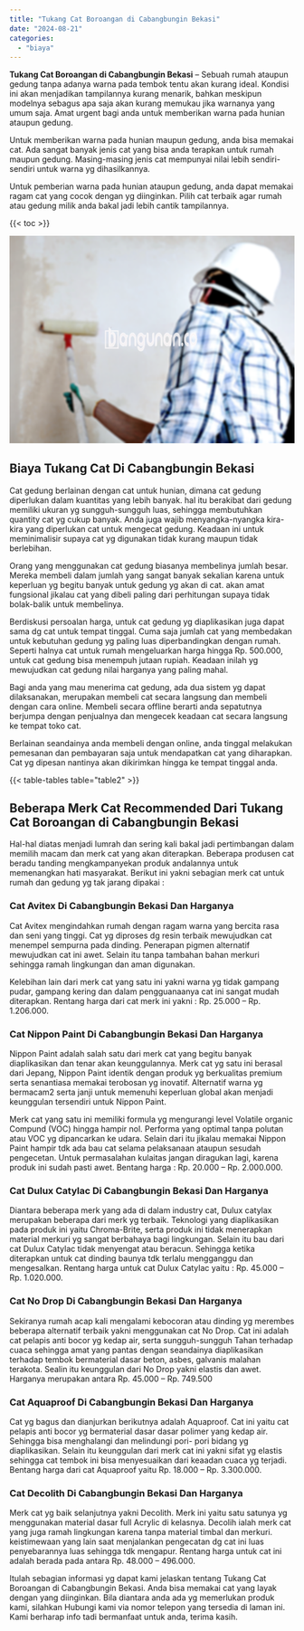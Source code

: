 ```yaml
---
title: "Tukang Cat Boroangan di Cabangbungin Bekasi"
date: "2024-08-21"
categories: 
  - "biaya"
---
```


**Tukang Cat Boroangan di Cabangbungin Bekasi** – Sebuah rumah ataupun gedung tanpa adanya warna pada tembok tentu akan kurang ideal. Kondisi ini akan menjadikan tampilannya kurang menarik, bahkan meskipun modelnya sebagus apa saja akan kurang memukau jika warnanya yang umum saja. Amat urgent bagi anda untuk memberikan warna pada hunian ataupun gedung.

Untuk memberikan warna pada hunian maupun gedung, anda bisa memakai cat. Ada sangat banyak jenis cat yang bisa anda terapkan untuk rumah maupun gedung. Masing-masing jenis cat mempunyai nilai lebih sendiri-sendiri untuk warna yg dihasilkannya.

Untuk pemberian warna pada hunian ataupun gedung, anda dapat memakai ragam cat yang cocok dengan yg diinginkan. Pilih cat terbaik agar rumah atau gedung milik anda bakal jadi lebih cantik tampilannya.

{{< toc >}}

![Tukang Cat Boroangan di Cabangbungin Bekasi](/images/jasa-cat-murah34.png)

## Biaya Tukang Cat Di Cabangbungin Bekasi

Cat gedung berlainan dengan cat untuk hunian, dimana cat gedung diperlukan dalam kuantitas yang lebih banyak. hal itu berakibat dari gedung memiliki ukuran yg sungguh-sungguh luas, sehingga membutuhkan quantity cat yg cukup banyak. Anda juga wajib menyangka-nyangka kira-kira yang diperlukan cat untuk mengecat gedung. Keadaan ini untuk meminimalisir supaya cat yg digunakan tidak kurang maupun tidak berlebihan.

Orang yang menggunakan cat gedung biasanya membelinya jumlah besar. Mereka membeli dalam jumlah yang sangat banyak sekalian karena untuk keperluan yg begitu banyak untuk gedung yg akan di cat. akan amat fungsional jikalau cat yang dibeli paling dari perhitungan supaya tidak bolak-balik untuk membelinya.

Berdiskusi persoalan harga, untuk cat gedung yg diaplikasikan juga dapat sama dg cat untuk tempat tinggal. Cuma saja jumlah cat yang membedakan untuk kebutuhan gedung yg paling luas diperbandingkan dengan rumah. Seperti halnya cat untuk rumah mengeluarkan harga hingga Rp. 500.000, untuk cat gedung bisa menempuh jutaan rupiah. Keadaan inilah yg mewujudkan cat gedung nilai harganya yang paling mahal.

Bagi anda yang mau menerima cat gedung, ada dua sistem yg dapat dilaksanakan, merupakan membeli cat secara langsung dan membeli dengan cara online. Membeli secara offline berarti anda sepatutnya berjumpa dengan penjualnya dan mengecek keadaan cat secara langsung ke tempat toko cat.

Berlainan seandainya anda membeli dengan online, anda tinggal melakukan pemesanan dan pembayaran saja untuk mendapatkan cat yang diharapkan. Cat yg dipesan nantinya akan dikirimkan hingga ke tempat tinggal anda.

{{< table-tables table="table2" >}}

## Beberapa Merk Cat Recommended Dari Tukang Cat Boroangan di Cabangbungin Bekasi

Hal-hal diatas menjadi lumrah dan sering kali bakal jadi pertimbangan dalam memilih macam dan merk cat yang akan diterapkan. Beberapa produsen cat beradu tanding mengkampanyekan produk andalannya untuk memenangkan hati masyarakat. Berikut ini yakni sebagian merk cat untuk rumah dan gedung yg tak jarang dipakai :

### Cat Avitex Di Cabangbungin Bekasi Dan Harganya

Cat Avitex mengindahkan rumah dengan ragam warna yang bercita rasa dan seni yang tinggi. Cat yg diproses dg resin terbaik mewujudkan cat menempel sempurna pada dinding. Penerapan pigmen alternatif mewujudkan cat ini awet. Selain itu tanpa tambahan bahan merkuri sehingga ramah lingkungan dan aman digunakan.

Kelebihan lain dari merk cat yang satu ini yakni warna yg tidak gampang pudar, gampang kering dan dalam pengguanaanya cat ini sangat mudah diterapkan. Rentang harga dari cat merk ini yakni : Rp. 25.000 – Rp. 1.206.000.

### Cat Nippon Paint Di Cabangbungin Bekasi Dan Harganya

Nippon Paint adalah salah satu dari merk cat yang begitu banyak diaplikasikan dan tenar akan keunggulannya. Merk cat yg satu ini berasal dari Jepang, Nippon Paint identik dengan produk yg berkualitas premium serta senantiasa memakai terobosan yg inovatif. Alternatif warna yg bermacam2 serta janji untuk memenuhi keperluan global akan menjadi keunggulan tersendiri untuk Nippon Paint.

Merk cat yang satu ini memiliki formula yg mengurangi level Volatile organic Compund (VOC) hingga hampir nol. Performa yang optimal tanpa polutan atau VOC yg dipancarkan ke udara. Selain dari itu jikalau memakai Nippon Paint hampir tdk ada bau cat selama pelaksanaan ataupun sesudah pengecetan. Untuk permasalahan kulaitas jangan diragukan lagi, karena produk ini sudah pasti awet. Bentang harga : Rp. 20.000 – Rp. 2.000.000.

### Cat Dulux Catylac Di Cabangbungin Bekasi Dan Harganya

Diantara beberapa merk yang ada di dalam industry cat, Dulux catylax merupakan beberapa dari merk yg terbaik. Teknologi yang diaplikasikan pada produk ini yaitu Chroma-Brite, serta produk ini tidak menerapkan material merkuri yg sangat berbahaya bagi lingkungan. Selain itu bau dari cat Dulux Catylac tidak menyengat atau beracun. Sehingga ketika diterapkan untuk cat dinding baunya tdk terlalu mengganggu dan mengesalkan. Rentang harga untuk cat Dulux Catylac yaitu : Rp. 45.000 – Rp. 1.020.000.

### Cat No Drop Di Cabangbungin Bekasi Dan Harganya

Sekiranya rumah acap kali mengalami kebocoran atau dinding yg merembes beberapa alternatif terbaik yakni menggunakan cat No Drop. Cat ini adalah cat pelapis anti bocor yg kedap air, serta sungguh-sungguh Tahan terhadap cuaca sehingga amat yang pantas dengan seandainya diaplikasikan terhadap tembok bermaterial dasar beton, asbes, galvanis malahan terakota. Sealin itu keunggulan dari No Drop yakni elastis dan awet. Harganya merupakan antara Rp. 45.000 – Rp. 749.500

### Cat Aquaproof Di Cabangbungin Bekasi Dan Harganya

Cat yg bagus dan dianjurkan berikutnya adalah Aquaproof. Cat ini yaitu cat pelapis anti bocor yg bermaterial dasar dasar polimer yang kedap air. Sehingga bisa menghalangi dan melindungi pori- pori bidang yg diaplikasikan. Selain itu keunggulan dari merk cat ini yakni sifat yg elastis sehingga cat tembok ini bisa menyesuaikan dari keaadan cuaca yg terjadi. Bentang harga dari cat Aquaproof yaitu Rp. 18.000 – Rp. 3.300.000.

### Cat Decolith Di Cabangbungin Bekasi Dan Harganya

Merk cat yg baik selanjutnya yakni Decolith. Merk ini yaitu satu satunya yg menggunakan material dasar full Acrylic di kelasnya. Decolih ialah merk cat yang juga ramah lingkungan karena tanpa material timbal dan merkuri. keistimewaan yang lain saat menjalankan pengecatan dg cat ini luas penyebarannya luas sehingga tdk mengapur. Rentang harga untuk cat ini adalah berada pada antara Rp. 48.000 – 496.000.

Itulah sebagian informasi yg dapat kami jelaskan tentang Tukang Cat Boroangan di Cabangbungin Bekasi. Anda bisa memakai cat yang layak dengan yang diinginkan. Bila diantara anda ada yg memerlukan produk kami, silahkan Hubungi kami via nomor telepon yang tersedia di laman ini. Kami berharap info tadi bermanfaat untuk anda, terima kasih.
